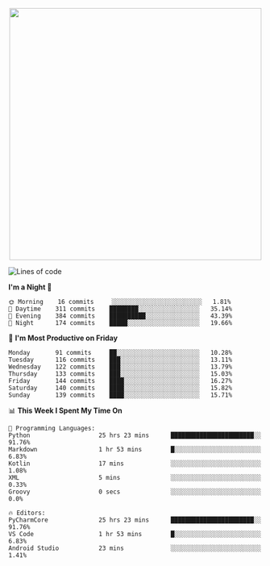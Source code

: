 <!--

[![Hits](https://hits.seeyoufarm.com/api/count/incr/badge.svg?url=https%3A%2F%2Fgithub.com/sangm1n)](https://hits.seeyoufarm.com) 
[![Repos Badge](https://badges.pufler.dev/repos/sangm1n)](https://badges.pufler.dev)
[![Github Badge](http://img.shields.io/badge/-github-black?style=flat-square&logo=github&logoColor=white&link=https:https://github.com/sangm1n/)](https://github.com/sangm1n/)
[![Netlify Badge](https://img.shields.io/badge/-TIL-00C7B7?style=flat-square&logo=Netlify&logoColor=white&link=https://sangminlog.netlify.com)](https://sangminlog.netlify.com)
[![Hugo Badge](https://img.shields.io/badge/-techblog-FF4088?style=flat-square&logo=Hugo&logoColor=white&link=https://sangm1n.github.io)](https://sangm1n.github.io)
[![Mail Badge](http://img.shields.io/badge/-mail-D14836?style=flat-square&logo=Gmail&logoColor=white&link=mailto:dltkd96als@naver.com)](mailto:dltkd96als@naver.com/)

![Lines of code](https://img.shields.io/badge/From%20Hello%20World%20I%27ve%20Written-3.9%20million%20lines%20of%20code-blue)
-->

<!--  -->

<p align="center">
  <a href="https://sangm1n.github.io/">
    <img src="https://user-images.githubusercontent.com/46131688/100516133-08bf3880-31c5-11eb-97ce-0548a7b3a35a.png" width="500">
  </a>
</p>

<!--START_SECTION:waka-->
![Lines of code](https://img.shields.io/badge/From%20Hello%20World%20I%27ve%20Written-3.4%20million%20lines%20of%20code-blue)

**I'm a Night 🦉** 

```text
🌞 Morning    16 commits     ░░░░░░░░░░░░░░░░░░░░░░░░░   1.81% 
🌆 Daytime    311 commits    ████████░░░░░░░░░░░░░░░░░   35.14% 
🌃 Evening    384 commits    ██████████░░░░░░░░░░░░░░░   43.39% 
🌙 Night      174 commits    █████░░░░░░░░░░░░░░░░░░░░   19.66%

```
📅 **I'm Most Productive on Friday** 

```text
Monday       91 commits     ██░░░░░░░░░░░░░░░░░░░░░░░   10.28% 
Tuesday      116 commits    ███░░░░░░░░░░░░░░░░░░░░░░   13.11% 
Wednesday    122 commits    ███░░░░░░░░░░░░░░░░░░░░░░   13.79% 
Thursday     133 commits    ███░░░░░░░░░░░░░░░░░░░░░░   15.03% 
Friday       144 commits    ████░░░░░░░░░░░░░░░░░░░░░   16.27% 
Saturday     140 commits    ████░░░░░░░░░░░░░░░░░░░░░   15.82% 
Sunday       139 commits    ████░░░░░░░░░░░░░░░░░░░░░   15.71%

```


📊 **This Week I Spent My Time On** 

```text
💬 Programming Languages: 
Python                   25 hrs 23 mins      ███████████████████████░░   91.76% 
Markdown                 1 hr 53 mins        █░░░░░░░░░░░░░░░░░░░░░░░░   6.83% 
Kotlin                   17 mins             ░░░░░░░░░░░░░░░░░░░░░░░░░   1.08% 
XML                      5 mins              ░░░░░░░░░░░░░░░░░░░░░░░░░   0.33% 
Groovy                   0 secs              ░░░░░░░░░░░░░░░░░░░░░░░░░   0.0%

🔥 Editors: 
PyCharmCore              25 hrs 23 mins      ███████████████████████░░   91.76% 
VS Code                  1 hr 53 mins        █░░░░░░░░░░░░░░░░░░░░░░░░   6.83% 
Android Studio           23 mins             ░░░░░░░░░░░░░░░░░░░░░░░░░   1.41%

```


<!--END_SECTION:waka-->


<!--
**sangm1n/sangm1n** is a ✨ _special_ ✨ repository because its `README.md` (this file) appears on your GitHub profile.

Here are some ideas to get you started:

- 🔭 I’m currently working on ...
- 🌱 I’m currently learning ...
- 👯 I’m looking to collaborate on ...
- 🤔 I’m looking for help with ...
- 💬 Ask me about ...
- 📫 How to reach me: ...
- 😄 Pronouns: ...
- ⚡ Fun fact: ...

https://shields.io/
-->


